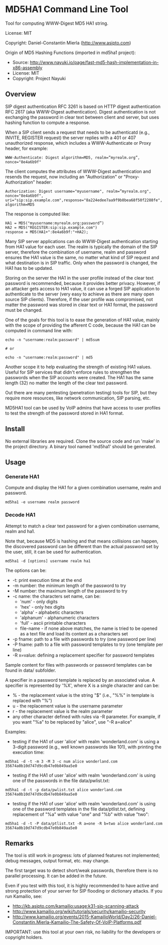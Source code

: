 # MD5HA1 Command Line Tool

Tool for computing WWW-Digest MD5 HA1 string.

License: MIT

Copyright: Daniel-Constantin Mierla (http://www.asipto.com)

Origin of MD5 Hashing Functions (imported in md5ha1 project):

  * Source: http://www.nayuki.io/page/fast-md5-hash-implementation-in-x86-assembly
  * License: MIT
  * Copyright: Project Nayuki

## Overview

SIP digest authentication RFC 3261 is based on HTTP digest authentication RFC 2617 (aka WWW-Digest authentication). Digest authentication is not exchanging the password in clear text between client and server, but uses hashing function to compute a response.

When a SIP client sends a request that needs to be authenticatd (e.g., INVITE, REGISTER request) the server replies with a 401 or 407 unauthorized response, which includes a WWW-Authenticate or Proxy header, for example:

```
WWW-Authenticate: Digest algorithm=MD5, realm=”myrealm.org”, nonce="8e4a6b9f"
```

The client computes the attributes of WWW-Digest authentication and resends the request, now including an "Authorization" or "Proxy-Authorization" header:

```
Authorization: Digest username="myusername", realm=”myrealm.org", nonce="8e4a6b9f", uri="sip:sip.example.com",response="8a224edee7aa9f9b0bea68f50f2288fe", algorithm=MD5
```

The response is computed like:

```
HA1 = MD5("myusername:myrealm.org:password”)
HA2 = MD5("REGISTER:sip:sip.example.com")
response = MD5(HA1+":8e4a6b9f:"+HA2);
```

Many SIP server applications can do WWW-Digest authentication starting from HA1 value for each user. The realm is typically the domain of the SIP server, therefore the combination of username, realm and password ensures the HA1 value is the same, no matter what kind of SIP request and what destination is in SIP traffic. Only when the password is changed, the HA1 has to be updated.

Storing on the server the HA1 in the user profile instead of the clear text password is recommended, because it provides better privacy. However, if an attacker gets access to HA1 value, it can use a forged SIP application to authenticate to the server (very easy to achieve as there are many open source SIP clients). Therefore, if the user profile was compromised, not matter the password was stored in clear text or HA1 format, the password must be changed.

One of the goals for this tool is to ease the generation of HA1 value, mainly with the scope of providing the afferent C code, because the HA1 can be computed in command line with:

```
echo -n "username:realm:password" | md5sum

# or

echo -n "username:realm:password" | md5
```

Another scope it to help evaluating the strength of existing HA1 values. Useful for SIP services that didn't enforce rules to strengthen the passwords when the SIP accounts were created. The HA1 has the same length (32) no matter the length of the clear text password.

Out there are many pentesting (penetration testing) tools for SIP, but they require more resources, like network communication, SIP parsing, etc.

MD5HA1 tool can be used by VoIP admins that have access to user profiles to test the strength of the password stored in HA1 format.

## Install

No external libraries are required. Clone the source code and run 'make' in the project directory. A binary tool named 'md5ha1' should be generated.

## Usage

### Generate HA1

Compute and display the HA1 for a given combination username, realm and password.

```
md5ha1 -e username realm password
```

### Decode HA1

Attempt to match a clear text password for a given combination username, realm and ha1.

Note that, because MD5 is hashing and that means collisions can happen, the discovered password can be different than the actual password set by the user, still, it can be used for authentication.


```
md5ha1 -d [options] username realm ha1
```

The options can be:

  * -t: print execution time at the end
  * -m number: the minimum length of the password to try
  * -M number: the maximum length of the password to try
  * -c name: the characters set name, can be:
    * 'num' - only digits
    * 'hex' - only hex digits
    * 'alpha' - alphabetic characters
    * 'alphanum' - alphanumeric characters
    * 'full' - ascii printable characters
    * file-name - if none above matches, the name is tried to be opened as a text file and load its content as a characters set
  * -p fname: path to a file with passwords to try (one password per line)
  * -P fname: path to a file with password templates to try (one template per line)
  * -R x=value: defining a replacement specifier for password templates

Sample content for files with passwords or password templates can be found in data/ subfolder.

A specifier in a password template is replaced by an associated value. A specifier is represented by '%X', where X is a single character and can be:

  * % - the replacement value is the string "$" (i.e., "%%" in template is replaced with "%")
  * u - the replacement value is the username parameter
  * r - the replacement value is the realm parameter
  * any other character defined with rules via -R parameter. For example, if you want "%a" to be replaced by "alice", use "-R a=alice"

Examples:

  * testing if the HA1 of user 'alice' with realm 'wonderland.com' is using a 3-digit password (e.g., well known passwords like 101), with printing the execution time:

```
md5ha1 -d -t -m 3 -M 3 -c num alice wonderland.com 35674a0b10d747d9cdb47e0b849aa5e0
```

  * testing if the HA1 of user 'alice' with realm 'wonderland.com' is using one of the passwords in the file data/pwlist.txt:

```
md5ha1 -d -t -p data/pwlist.txt alice wonderland.com 35674a0b10d747d9cdb47e0b849aa5e0
```

  * testing if the HA1 of user 'alice' with realm 'wonderland.com' is using one of the password templates in the file data/ptlist.txt, defining replacement of "%a" with value "one" and "%b" with value "two":

```
md5ha1 -d -t -P data/ptlist.txt -R a=one -R b=two alice wonderland.com 35674a0b10d747d9cdb47e0b849aa5e0
```

## Remarks

The tool is still work in progress: lots of planned features not implemented; debug messages, output format, etc. may change.

The first target was to detect short/weak passwords, therefore there is no parallel processing. It can be added in the future.

Even if you test with this tool, it is highly recommended to have active and strong protection of your server for SIP flooding or dictionary attacks. If you run Kamailio, see:

  * http://kb.asipto.com/kamailio:usage:k31-sip-scanning-attack
  * http://www.kamailio.org/wiki/tutorials/security/kamailio-security
  * http://www.kamailio.org/events/2015-KamailioWorld/Day2/26-Daniel-Constantin.Mierla-Kamailio-The-Safety-Of-VoIP-Platforms.pdf

IMPORTANT: use this tool at your own risk, no liability for the developers or copyright holders.
